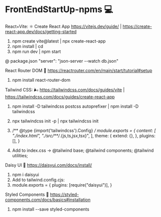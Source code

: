 # FrontEndStartUp-npms 💻

React+Vite: ⚛️ Create React App
https://vitejs.dev/guide/ | https://create-react-app.dev/docs/getting-started

1. npm create vite@latest | npx create-react-app 
2. npm install | cd 
3. npm run dev | npm start

@ package.json
"server": "json-server --watch db.json"

React Router DOM 🚏
https://reactrouter.com/en/main/start/tutorial#setup

1. npm install react-router-dom

Tailwind CSS: 🌬️
https://tailwindcss.com/docs/guides/vite | https://tailwindcss.com/docs/guides/create-react-app

1. npm install -D tailwindcss postcss autoprefixer | npm install -D tailwindcss
2.  npx tailwindcss init -p | npx tailwindcss init


3. /** @type {import('tailwindcss').Config} */
module.exports = {
  content: [
    "./index.html",
    "./src/**/*.{js,ts,jsx,tsx}",
  ],
  theme: {
    extend: {},
  },
  plugins: [],
}

4. Add to index.css ->
@tailwind base;
@tailwind components;
@tailwind utilities;

Daisy UI 🌻
https://daisyui.com/docs/install/

1. npm i daisyui 
2. Add to tailwind.config.cjs:
2. module.exports = {
  plugins: [require("daisyui")],
}

Styled Components 💅
https://styled-components.com/docs/basics#installation
1. npm install --save styled-components
